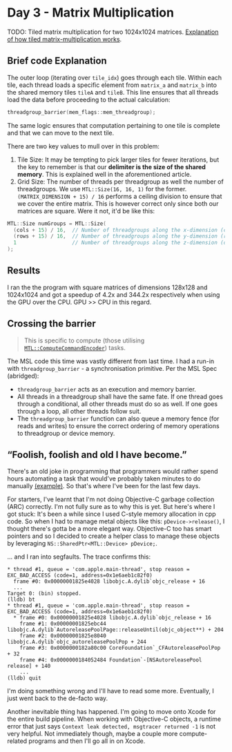 # Day 3 - Matrix Multiplication

TODO: Tiled matrix multiplication for two 1024x1024 matrices. [Explanation of how tiled matrix-multiplication works](https://alvinwan.com/how-to-tile-matrix-multiplication/#how-does-tiling-work).

## Brief code Explanation

The outer loop (iterating over `tile_idx`) goes through each tile. Within each tile, each thread loads a specific element from `matrix_a` and `matrix_b` into the shared memory tiles `tileA` and `tileB`. This line ensures that all threads load the data before proceeding to the actual calculation:

```C++
threadgroup_barrier(mem_flags::mem_threadgroup);
```

The same logic ensures that computation pertaining to one tile is complete and that we can move to the next tile.

There are two key values to mull over in this problem:
1. Tile Size: It may be tempting to pick larger tiles for fewer iterations, but the key to remember is that our **delimiter is the size of the shared memory**. This is explained well in the aforementioned article.
1. Grid Size: The number of threads per threadgroup as well the number of threadgroups. We use `MTL::Size(16, 16, 1)` for the former. `(MATRIX_DIMENSION + 15) / 16` performs a ceiling division to ensure that we cover the entire matrix. This is however correct only since both our matrices are square. Were it not, it'd be like this:

```C++
MTL::Size numGroups = MTL::Size(
  (cols + 15) / 16,  // Number of threadgroups along the x-dimension (columns)
  (rows + 15) / 16,  // Number of threadgroups along the y-dimension (rows)
  1                  // Number of threadgroups along the z-dimension (depth)
);
```

## Results

I ran the the program with square matrices of dimensions 128x128 and 1024x1024 and got a speedup of 4.2x and 344.2x respectively when using the GPU over the CPU. GPU >> CPU in this regard.

## Crossing the barrier

> This is specific to compute (those utilising [`MTL::ComputeCommandEncoder`](https://developer.apple.com/documentation/metal/mtlcomputecommandencoder)) tasks.

The MSL code this time was vastly different from last time. I had a run-in with `threadgroup_barrier` - a synchronisation primitive. Per the MSL Spec (abridged):
- `threadgroup_barrier` acts as an execution and memory barrier.
- All threads in a threadgroup shall have the same fate. If one thread goes through a conditional, all other threads must do so as well. If one goes through a loop, all other threads follow suit.
- The `threadgroup_barrier` function can also queue a memory fence (for reads and writes) to ensure the correct ordering of memory operations to threadgroup or device memory.



## “Foolish, foolish and old I have become.”

There's an old joke in programming that programmers would rather spend hours automating a task that would've probably taken minutes to do manually [(example)](https://xkcd.com/1319/). So that's where I've been for the last few days.

For starters, I've learnt that I'm not doing Objective-C garbage collection (ARC) correctly. I'm not fully sure as to why this is yet. But here's where I got stuck: It's been a while since I used C-style memory allocation in cpp code. So when I had to manage metal objects like this: `pDevice->release()`, I thought there's gotta be a more elegant way. Objective-C too has smart pointers and so I decided to create a helper class to manage these objects by leveraging `NS::SharedPtr<MTL::Device> pDevice;`.

... and I ran into segfaults. The trace confirms this:

```shell
* thread #1, queue = 'com.apple.main-thread', stop reason = EXC_BAD_ACCESS (code=1, address=0x1e6aeb1c82f0)
  frame #0: 0x00000001825e4028 libobjc.A.dylib`objc_release + 16
  ...
Target 0: (bin) stopped.
(lldb) bt
* thread #1, queue = 'com.apple.main-thread', stop reason = EXC_BAD_ACCESS (code=1, address=0x1e6aeb1c82f0)
  * frame #0: 0x00000001825e4028 libobjc.A.dylib`objc_release + 16
    frame #1: 0x00000001825ebc44 libobjc.A.dylib`AutoreleasePoolPage::releaseUntil(objc_object**) + 204
    frame #2: 0x00000001825e8040 libobjc.A.dylib`objc_autoreleasePoolPop + 244
    frame #3: 0x0000000182a80c00 CoreFoundation`_CFAutoreleasePoolPop + 32
    frame #4: 0x0000000184052484 Foundation`-[NSAutoreleasePool release] + 140
    ...
(lldb) quit
```

I'm doing something wrong and I'll have to read some more. Eventually, I just went back to the de-facto way.

Another inevitable thing has happened. I'm going to move onto Xcode for the entire build pipeline. When working with Objective-C objects, a runtime error that just says `Context leak detected, msgtracer returned -1` is not very helpful. Not immediately though, maybe a couple more compute-related programs and then I'll go all in on Xcode.
